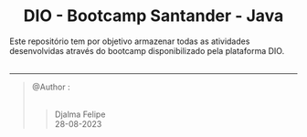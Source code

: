 <h1 align="center"> DIO - Bootcamp Santander - Java </h1>
 
<p> Este repositório tem por objetivo armazenar todas as atividades desenvolvidas através do bootcamp disponibilizado pela plataforma DIO. <br><br>

<hr>

<blockquote>
 @Author :      <br><br>
 <blockquote>
  Djalma Felipe <br> 
  28-08-2023    <br>
 </blockquote>
</blockquote>
